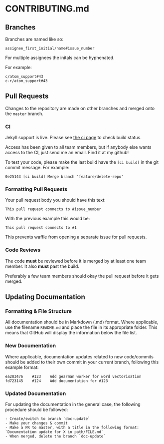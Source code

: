 CONTRIBUTING.md
===============

Branches
--------

Branches are named like so:

    assignee_first_initial/name#issue_number

For multiple assignees the initals can be hyphenated.

For example:

	c/atom_support#43
	c-r/atom_support#43

Pull Requests
-------------

Changes to the repository are made on other branches and merged onto the
`master` branch.

### CI

Jekyll support is live. Please see [the ci page](http://ci.dvxl.me) to check
build status.

Access has been given to all team members, but if anybody else wants access to
the CI, just send me an email. Find it at my github!

To test your code, please make the last build have the `[ci build]` in the
git commit message. For example:

    0e25143 [ci build] Merge branch 'feature/delete-repo'


### Formatting Pull Requests

Your pull request body you should have this text:

    This pull request connects to #issue_number

With the previous example this would be:

    This pull request connects to #1

This prevents waffle from opening a separate issue for pull requests.

### Code Reviews

The code **must** be reviewed before it is merged by at least one team
member. It also **must** past the build.

Preferably a few team members should okay the pull request before it gets
merged.

Updating Documentation
----------------------

### Formatting & File Structure

All documentation should be in Markdown (.md) format. Where applicable, use the filename `README.md` and place the file in its appropriate folder. This means that GitHub will display the information below the file list.

### New Documentation

Where applicable, documentation updates related to new code/commits should be added to their own commit in your current branch, following this example format:

	ea283476	#123	Add gearman worker for word vectorisation
	fd723145	#124	Add documentation for #123

### Updated Documentation

For updating the documentation in the general case, the following procedure should be followed:

	- Create/switch to branch `doc-update`
	- Make your changes & commit
	- Make a PR to master, with a title in the following format: `Documentation update for X in path/FILE.md`
	- When merged, delete the branch `doc-update`
